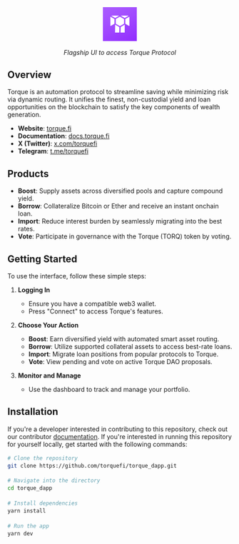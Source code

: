 <p align="center">
  <img src="public/assets/torque-square.png" alt="Torque Logo" width=15%>
</p>
<p align="center">
  <i align="center">Flagship UI to access Torque Protocol</i>
</p>

## Overview

<!-- Torque is a non-custodial smart contract automation protocol. It unifies the finest onchain economic opportunities, beginning with yield and loans, and streamlines interaction with them while guaranteeing self-custody. -->
Torque is an automation protocol to streamline saving while minimizing risk via dynamic routing. It unifies the finest, non-custodial yield and loan opportunities on the blockchain to satisfy the key components of wealth generation.

- **Website**: [torque.fi](https://torque.fi)
- **Documentation**: [docs.torque.fi](https://docs.torque.fi)
- **X (Twitter)**: [x.com/torquefi](https://x.com/torquefi)
- **Telegram**: [t.me/torquefi](https://t.me/torquefi)

## Products

- **Boost**: Supply assets across diversified pools and capture compound yield.
- **Borrow**: Collateralize Bitcoin or Ether and receive an instant onchain loan.
- **Import**: Reduce interest burden by seamlessly migrating into the best rates.
- **Vote**: Participate in governance with the Torque (TORQ) token by voting.

## Getting Started

To use the interface, follow these simple steps:

1. **Logging In**
   - Ensure you have a compatible web3 wallet.
   - Press "Connect" to access Torque's features.

2. **Choose Your Action**
   - **Boost**: Earn diversified yield with automated smart asset routing.
   - **Borrow**: Utilize supported collateral assets to access best-rate loans.
   - **Import**: Migrate loan positions from popular protocols to Torque.
   - **Vote**: View pending and vote on active Torque DAO proposals.

3. **Monitor and Manage**
   - Use the dashboard to track and manage your portfolio.

## Installation

If you're a developer interested in contributing to this repository, check out our contributor [documentation](https://docs.torque.fi/main/resources/contribute). If you're interested in running this repository for yourself locally, get started with the following commands:

```bash
# Clone the repository
git clone https://github.com/torquefi/torque_dapp.git

# Navigate into the directory
cd torque_dapp

# Install dependencies
yarn install

# Run the app
yarn dev
